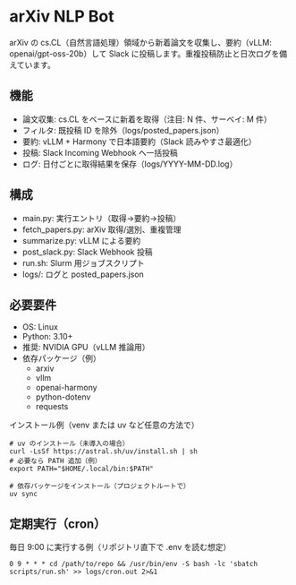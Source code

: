 # arXiv NLP Bot

arXiv の cs.CL（自然言語処理）領域から新着論文を収集し、要約（vLLM: openai/gpt-oss-20b）して Slack に投稿します。重複投稿防止と日次ログを備えています。

## 機能
- 論文収集: cs.CL をベースに新着を取得（注目: N 件、サーベイ: M 件）
- フィルタ: 既投稿 ID を除外（logs/posted_papers.json）
- 要約: vLLM + Harmony で日本語要約（Slack 読みやすさ最適化）
- 投稿: Slack Incoming Webhook へ一括投稿
- ログ: 日付ごとに取得結果を保存（logs/YYYY-MM-DD.log）

## 構成
- main.py: 実行エントリ（取得→要約→投稿）
- fetch_papers.py: arXiv 取得/選別、重複管理
- summarize.py: vLLM による要約
- post_slack.py: Slack Webhook 投稿
- run.sh: Slurm 用ジョブスクリプト
- logs/: ログと posted_papers.json

## 必要要件
- OS: Linux
- Python: 3.10+
- 推奨: NVIDIA GPU（vLLM 推論用）
- 依存パッケージ（例）
  - arxiv
  - vllm
  - openai-harmony
  - python-dotenv
  - requests

インストール例（venv または uv など任意の方法で）
```
# uv のインストール（未導入の場合）
curl -LsSf https://astral.sh/uv/install.sh | sh
# 必要なら PATH 追加（例）
export PATH="$HOME/.local/bin:$PATH"

# 依存パッケージをインストール（プロジェクトルートで）
uv sync
```
## 定期実行（cron）
毎日 9:00 に実行する例（リポジトリ直下で .env を読む想定）
```
0 9 * * * cd /path/to/repo && /usr/bin/env -S bash -lc 'sbatch scripts/run.sh' >> logs/cron.out 2>&1